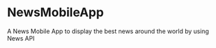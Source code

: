 <h1>NewsMobileApp</h1>
<p>A News Mobile App to display the best news around the world by using News API</p>
